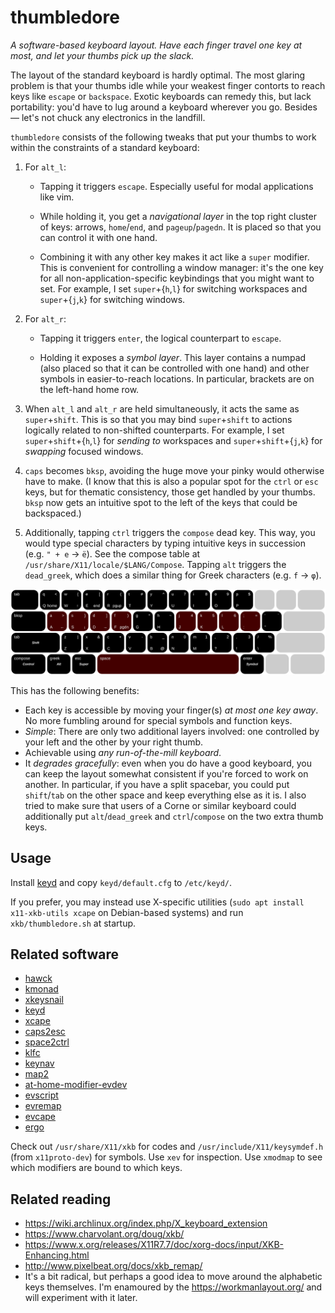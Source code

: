 # thumbledore

*A software-based keyboard layout. Have each finger travel one key at most, and let your thumbs pick up the slack.*

The layout of the standard keyboard is hardly optimal. The most glaring problem is that your thumbs idle while your weakest finger contorts to reach keys like `escape` or `backspace`. Exotic keyboards can remedy this, but lack portability: you'd have to lug around a keyboard wherever you go. Besides — let's not chuck any electronics in the landfill.

`thumbledore` consists of the following tweaks that put your thumbs to work within the constraints of a standard keyboard:

1. For `alt_l`:

    -   Tapping it triggers `escape`. Especially useful for modal applications like vim.

    -   While holding it, you get a *navigational layer* in the top right cluster of keys: arrows, `home`/`end`, and `pageup`/`pagedn`. It is placed so that you can control it with one hand.

    -   Combining it with any other key makes it act like a `super` modifier. This is convenient for controlling a window manager: it's the one key for all non-application-specific keybindings that you might want to set. For example, I set `super`+{`h`,`l`} for switching workspaces and `super`+{`j`,`k`} for switching windows.

2. For `alt_r`:

    -   Tapping it triggers `enter`, the logical counterpart to `escape`.

    -   Holding it exposes a *symbol layer*. This layer contains a numpad (also placed so that it can be controlled with one hand) and other symbols in easier-to-reach locations. In particular, brackets are on the left-hand home row.

3.  When `alt_l` and `alt_r` are held simultaneously, it acts the same as `super`+`shift`. This is so that you may bind `super`+`shift` to actions logically related to non-shifted counterparts. For example, I set `super`+`shift`+{`h`,`l`} for *sending to* workspaces and `super`+`shift`+{`j`,`k`} for *swapping* focused windows.

4.  `caps` becomes `bksp`, avoiding the huge move your pinky would otherwise have to make. (I know that this is also a popular spot for the `ctrl` or `esc` keys, but for thematic consistency, those get handled by your thumbs. `bksp` now gets an intuitive spot to the left of the keys that could be backspaced.)

5.  Additionally, tapping `ctrl` triggers the `compose` dead key. This way, you would type special characters by typing intuitive keys in succession (e.g. `" + e` → `ë`). See the compose table at `/usr/share/X11/locale/$LANG/Compose`. Tapping `alt` triggers the `dead_greek`, which does a similar thing for Greek characters (e.g. `f` → `φ`).


![The Thumbledore keyboard layout.](kb.svg)

This has the following benefits:

-   Each key is accessible by moving your finger(s) *at most one key away*. No more fumbling around for special symbols and function keys.
-   *Simple*: There are only two additional layers involved: one controlled by your left and the other by your right thumb.
-   Achievable using *any run-of-the-mill keyboard*.
-   It *degrades gracefully*: even when you do have a good keyboard, you can keep the layout somewhat consistent if you're forced to work on another.  In particular, if you have a split spacebar, you could put `shift`/`tab` on the other space and keep everything else as it is. I also tried to make sure that users of a Corne or similar keyboard could additionally put `alt`/`dead_greek` and `ctrl`/`compose` on the two extra thumb keys.


## Usage

Install [keyd](https://github.com/rvaiya/keyd) and copy `keyd/default.cfg` to `/etc/keyd/`.

If you prefer, you may instead use X-specific utilities (`sudo apt install x11-xkb-utils xcape` on Debian-based systems) and run `xkb/thumbledore.sh` at startup.


## Related software

-   [hawck](https://github.com/snyball/Hawck)
-   [kmonad](https://github.com/david-janssen/kmonad)
-   [xkeysnail](https://github.com/mooz/xkeysnail)
-   [keyd](https://github.com/rvaiya/keyd)
-   [xcape](https://github.com/alols/xcape)
-   [caps2esc](https://gitlab.com/interception/linux/plugins/caps2esc)
-   [space2ctrl](https://github.com/r0adrunner/Space2Ctrl)
-   [klfc](https://github.com/39aldo39/klfc)
-   [keynav](https://www.semicomplete.com/projects/keynav/)
-   [map2](https://github.com/shiro/map2)
-   [at-home-modifier-evdev](https://gitlab.com/at-home-modifier/at-home-modifier-evdev)
-   [evscript](https://github.com/unrelentingtech/evscript)
-   [evremap](https://github.com/wez/evremap)
-   [evcape](https://github.com/wbolster/evcape)
-   [ergo](https://github.com/lcarsos/ergo)

Check out `/usr/share/X11/xkb` for codes and `/usr/include/X11/keysymdef.h` (from `x11proto-dev`) for symbols. Use `xev` for inspection. Use `xmodmap` to see which modifiers are bound to which keys.


## Related reading

-   <https://wiki.archlinux.org/index.php/X_keyboard_extension>
-   <https://www.charvolant.org/doug/xkb/>
-   <https://www.x.org/releases/X11R7.7/doc/xorg-docs/input/XKB-Enhancing.html>
-   <http://www.pixelbeat.org/docs/xkb_remap/>
-   It's a bit radical, but perhaps a good idea to move around the alphabetic keys themselves. I'm enamoured by the <https://workmanlayout.org/> and will experiment with it later.
